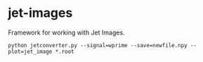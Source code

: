 # jet-images

Framework for working with Jet Images.


```
python jetconverter.py --signal=wprime --save=newfile.npy --plot=jet_image *.root
```


